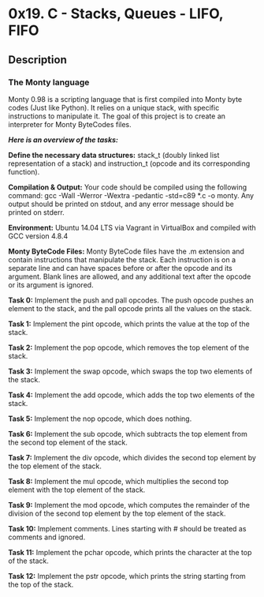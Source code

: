 # 0x19. C - Stacks, Queues - LIFO, FIFO

## Description

### The Monty language

Monty 0.98 is a scripting language that is first compiled into Monty byte codes (Just like Python). It relies on a unique stack, with specific instructions to manipulate it. The goal of this project is to create an interpreter for Monty ByteCodes files.

***Here is an overview of the tasks:***

**Define the necessary data structures:** stack_t (doubly linked list representation of a stack) and instruction_t (opcode and its corresponding function).

**Compilation & Output:** Your code should be compiled using the following command: gcc -Wall -Werror -Wextra -pedantic -std=c89 *.c -o monty. Any output should be printed on stdout, and any error message should be printed on stderr.

**Environment:** Ubuntu 14.04 LTS via Vagrant in VirtualBox and compiled with GCC version 4.8.4

**Monty ByteCode Files:** Monty ByteCode files have the .m extension and contain instructions that manipulate the stack. Each instruction is on a separate line and can have spaces before or after the opcode and its argument. Blank lines are allowed, and any additional text after the opcode or its argument is ignored.

**Task 0:** Implement the push and pall opcodes. The push opcode pushes an element to the stack, and the pall opcode prints all the values on the stack.

**Task 1:** Implement the pint opcode, which prints the value at the top of the stack.

**Task 2:** Implement the pop opcode, which removes the top element of the stack.

**Task 3:** Implement the swap opcode, which swaps the top two elements of the stack.

**Task 4:** Implement the add opcode, which adds the top two elements of the stack.

**Task 5:** Implement the nop opcode, which does nothing.

**Task 6:** Implement the sub opcode, which subtracts the top element from the second top element of the stack.

**Task 7:** Implement the div opcode, which divides the second top element by the top element of the stack.

**Task 8:** Implement the mul opcode, which multiplies the second top element with the top element of the stack.

**Task 9:** Implement the mod opcode, which computes the remainder of the division of the second top element by the top element of the stack.

**Task 10:** Implement comments. Lines starting with # should be treated as comments and ignored.

**Task 11:** Implement the pchar opcode, which prints the character at the top of the stack.

**Task 12:** Implement the pstr opcode, which prints the string starting from the top of the stack.
